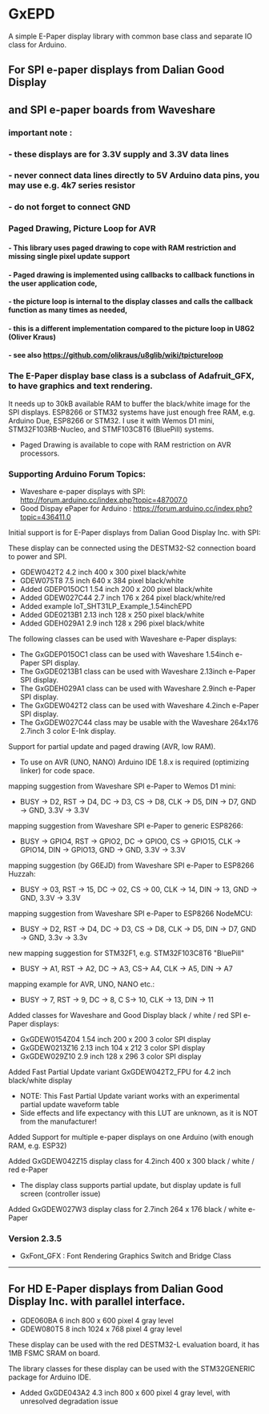 # GxEPD
A simple E-Paper display library with common base class and separate IO class for Arduino.

## For SPI e-paper displays from Dalian Good Display 
## and SPI e-paper boards from Waveshare

### important note :
### - these displays are for 3.3V supply and 3.3V data lines
### - never connect data lines directly to 5V Arduino data pins, you may use e.g. 4k7 series resistor
### - do not forget to connect GND

### Paged Drawing, Picture Loop for AVR
#### - This library uses paged drawing to cope with RAM restriction and missing single pixel update support
#### - Paged drawing is implemented using callbacks to callback functions in the user application code,
#### - the picture loop is internal to the display classes and calls the callback function as many times as needed,
#### - this is a different implementation compared to the picture loop in U8G2 (Oliver Kraus)
#### - see also https://github.com/olikraus/u8glib/wiki/tpictureloop


### The E-Paper display base class is a subclass of Adafruit_GFX, to have graphics and text rendering.

It needs up to 30kB available RAM to buffer the black/white image for the SPI displays.
ESP8266 or STM32 systems have just enough free RAM, e.g. Arduino Due, ESP8266 or STM32.
I use it with Wemos D1 mini, STM32F103RB-Nucleo, and STMF103C8T6 (BluePill) systems.
- Paged Drawing is available to cope with RAM restriction on AVR processors.

### Supporting Arduino Forum Topics:

- Waveshare e-paper displays with SPI: http://forum.arduino.cc/index.php?topic=487007.0
- Good Dispay ePaper for Arduino : https://forum.arduino.cc/index.php?topic=436411.0

Initial support is for E-Paper displays from Dalian Good Display Inc. with SPI:

These display can be connected using the DESTM32-S2 connection board to power and SPI.
- GDEW042T2 4.2 inch 400 x 300 pixel black/white
- GDEW075T8 7.5 inch 640 x 384 pixel black/white
- Added GDEP015OC1 1.54 inch 200 x 200 pixel black/white
- Added GDEW027C44 2.7 inch 176 x 264 pixel black/white/red
- Added example IoT_SHT31LP_Example_1.54inchEPD
- Added GDE0213B1 2.13 inch 128 x 250 pixel black/white
- Added GDEH029A1 2.9 inch 128 x 296 pixel black/white

The following classes can be used with Waveshare e-Paper displays:

- The GxGDEP015OC1 class can be used with Waveshare 1.54inch e-Paper SPI display.
- The GxGDE0213B1 class can be used with Waveshare 2.13inch e-Paper SPI display.
- The GxGDEH029A1 class can be used with Waveshare 2.9inch e-Paper SPI display.
- The GxGDEW042T2 class can be used with Waveshare 4.2inch e-Paper SPI display.
- The GxGDEW027C44 class may be usable with the Waveshare 264x176 2.7inch 3 color E-Ink display. 

Support for partial update and paged drawing (AVR, low RAM).
- To use on AVR (UNO, NANO) Arduino IDE 1.8.x is required (optimizing linker) for code space.

mapping suggestion from Waveshare SPI e-Paper to Wemos D1 mini:
- BUSY -> D2, RST -> D4, DC -> D3, CS -> D8, CLK -> D5, DIN -> D7, GND -> GND, 3.3V -> 3.3V

mapping suggestion from Waveshare SPI e-Paper to generic ESP8266:
- BUSY -> GPIO4, RST -> GPIO2, DC -> GPIO0, CS -> GPIO15, CLK -> GPIO14, DIN -> GPIO13, GND -> GND, 3.3V -> 3.3V

mapping suggestion (by G6EJD) from Waveshare SPI e-Paper to ESP8266 Huzzah:
- BUSY -> 03, RST -> 15, DC -> 02, CS -> 00, CLK -> 14, DIN -> 13, GND -> GND, 3.3V -> 3.3V

mapping suggestion from Waveshare SPI e-Paper to ESP8266 NodeMCU:
- BUSY -> D2, RST  -> D4, DC   -> D3, CS   -> D8, CLK  -> D5, DIN  -> D7, GND  -> GND, 3.3v -> 3.3v

new mapping suggestion for STM32F1, e.g. STM32F103C8T6 "BluePill"
- BUSY -> A1, RST -> A2, DC -> A3, CS-> A4, CLK -> A5, DIN -> A7

mapping example for AVR, UNO, NANO etc.:
- BUSY -> 7, RST -> 9, DC -> 8, C S-> 10, CLK -> 13, DIN -> 11

Added classes for Waveshare and Good Display black / white / red SPI e-Paper displays:

- GxGDEW0154Z04 1.54 inch 200 x 200 3 color SPI display
- GxGDEW0213Z16 2.13 inch 104 x 212 3 color SPI display
- GxGDEW029Z10  2.9  inch 128 x 296 3 color SPI display

Added Fast Partial Update variant GxGDEW042T2_FPU for 4.2 inch black/white display
- NOTE: This Fast Partial Update variant works with an experimental partial update waveform table
- Side effects and life expectancy with this LUT are unknown, as it is NOT from the manufacturer!

Added Support for multiple e-paper displays on one Arduino (with enough RAM, e.g. ESP32)

Added GxGDEW042Z15 display class for 4.2inch 400 x 300 black / white / red e-Paper
- The display class supports partial update, but display update is full screen (controller issue)

Added GxGDEW027W3 display class for 2.7inch 264 x 176 black / white e-Paper

### Version 2.3.5
- GxFont_GFX : Font Rendering Graphics Switch and Bridge Class
--------------------------------------------------------------------------------------------

## For HD E-Paper displays from Dalian Good Display Inc. with parallel interface.

- GDE060BA 6 inch 800 x 600 pixel 4 gray level
- GDEW080T5 8 inch 1024 x 768 pixel 4 gray level

These display can be used with the red DESTM32-L evaluation board, it has 1MB FSMC SRAM on board.

The library classes for these display can be used with the STM32GENERIC package for Arduino IDE.

- Added GxGDE043A2 4.3 inch 800 x 600 pixel 4 gray level, with unresolved degradation issue

